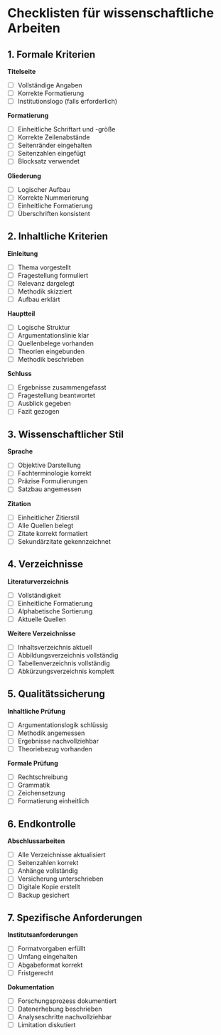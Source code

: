 # Checklisten für wissenschaftliche Arbeiten

## 1. Formale Kriterien

**Titelseite**
- [ ] Vollständige Angaben
- [ ] Korrekte Formatierung
- [ ] Institutionslogo (falls erforderlich)

**Formatierung**
- [ ] Einheitliche Schriftart und -größe
- [ ] Korrekte Zeilenabstände
- [ ] Seitenränder eingehalten
- [ ] Seitenzahlen eingefügt
- [ ] Blocksatz verwendet

**Gliederung**
- [ ] Logischer Aufbau
- [ ] Korrekte Nummerierung
- [ ] Einheitliche Formatierung
- [ ] Überschriften konsistent

## 2. Inhaltliche Kriterien

**Einleitung**
- [ ] Thema vorgestellt
- [ ] Fragestellung formuliert
- [ ] Relevanz dargelegt
- [ ] Methodik skizziert
- [ ] Aufbau erklärt

**Hauptteil**
- [ ] Logische Struktur
- [ ] Argumentationslinie klar
- [ ] Quellenbelege vorhanden
- [ ] Theorien eingebunden
- [ ] Methodik beschrieben

**Schluss**
- [ ] Ergebnisse zusammengefasst
- [ ] Fragestellung beantwortet
- [ ] Ausblick gegeben
- [ ] Fazit gezogen

## 3. Wissenschaftlicher Stil

**Sprache**
- [ ] Objektive Darstellung
- [ ] Fachterminologie korrekt
- [ ] Präzise Formulierungen
- [ ] Satzbau angemessen

**Zitation**
- [ ] Einheitlicher Zitierstil
- [ ] Alle Quellen belegt
- [ ] Zitate korrekt formatiert
- [ ] Sekundärzitate gekennzeichnet

## 4. Verzeichnisse

**Literaturverzeichnis**
- [ ] Vollständigkeit
- [ ] Einheitliche Formatierung
- [ ] Alphabetische Sortierung
- [ ] Aktuelle Quellen

**Weitere Verzeichnisse**
- [ ] Inhaltsverzeichnis aktuell
- [ ] Abbildungsverzeichnis vollständig
- [ ] Tabellenverzeichnis vollständig
- [ ] Abkürzungsverzeichnis komplett

## 5. Qualitätssicherung

**Inhaltliche Prüfung**
- [ ] Argumentationslogik schlüssig
- [ ] Methodik angemessen
- [ ] Ergebnisse nachvollziehbar
- [ ] Theoriebezug vorhanden

**Formale Prüfung**
- [ ] Rechtschreibung
- [ ] Grammatik
- [ ] Zeichensetzung
- [ ] Formatierung einheitlich

## 6. Endkontrolle

**Abschlussarbeiten**
- [ ] Alle Verzeichnisse aktualisiert
- [ ] Seitenzahlen korrekt
- [ ] Anhänge vollständig
- [ ] Versicherung unterschrieben
- [ ] Digitale Kopie erstellt
- [ ] Backup gesichert

## 7. Spezifische Anforderungen

**Institutsanforderungen**
- [ ] Formatvorgaben erfüllt
- [ ] Umfang eingehalten
- [ ] Abgabeformat korrekt
- [ ] Fristgerecht

**Dokumentation**
- [ ] Forschungsprozess dokumentiert
- [ ] Datenerhebung beschrieben
- [ ] Analyseschritte nachvollziehbar
- [ ] Limitation diskutiert